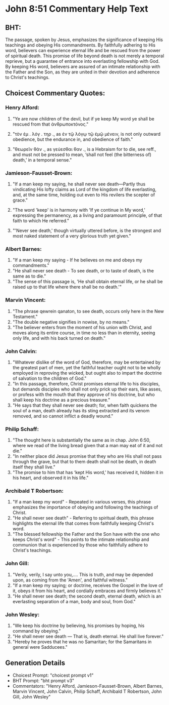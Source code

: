 # John 8:51 Commentary Help Text

## BHT:
The passage, spoken by Jesus, emphasizes the significance of keeping His teachings and obeying His commandments. By faithfully adhering to His word, believers can experience eternal life and be rescued from the power of spiritual death. This promise of life beyond death is not merely a temporal reprieve, but a guarantee of entrance into everlasting fellowship with God. By keeping His word, believers are assured of an intimate relationship with the Father and the Son, as they are united in their devotion and adherence to Christ's teachings.

## Choicest Commentary Quotes:
### Henry Alford:
1. "Ye are now children of the devil, but if ye keep My word ye shall be rescued from that ἀνθρωποκτόνος." 

2. "τὸν ἐμ . λόγ . τηρ ., as ἐν τῷ λόγῳ τῷ ἐμῷ μένειν, is not only outward obedience, but the endurance in, and obedience of faith." 

3. "θεωρεῖν θάν ., as γεύεσθαι θαν ., is a Hebraism for to die, see reff., and must not be pressed to mean, ‘shall not feel (the bitterness of) death,’ in a temporal sense."

### Jamieson-Fausset-Brown:
1. "If a man keep my saying, he shall never see death—Partly thus vindicating His lofty claims as Lord of the kingdom of life everlasting, and, at the same time, holding out even to His revilers the scepter of grace."

2. "The word 'keep' is in harmony with 'If ye continue in My word,' expressing the permanency, as a living and paramount principle, of that faith to which He referred."

3. "'Never see death,' though virtually uttered before, is the strongest and most naked statement of a very glorious truth yet given."

### Albert Barnes:
1. "If a man keep my saying - If he believes on me and obeys my commandments."
2. "He shall never see death - To see death, or to taste of death, is the same as to die."
3. "The sense of this passage is, 'He shall obtain eternal life, or he shall be raised up to that life where there shall be no death.'"

### Marvin Vincent:
1. "The phrase qewrein qanaton, to see death, occurs only here in the New Testament." 
2. "The double negative signifies in nowise, by no means." 
3. "The believer enters from the moment of his union with Christ, and moves along its entire course, in time no less than in eternity, seeing only life, and with his back turned on death."

### John Calvin:
1. "Whatever dislike of the word of God, therefore, may be entertained by the greatest part of men, yet the faithful teacher ought not to be wholly employed in reproving the wicked, but ought also to impart the doctrine of salvation to the children of God."
2. "In this passage, therefore, Christ promises eternal life to his disciples, but demands disciples who shall not only prick up their ears, like asses, or profess with the mouth that they approve of his doctrine, but who shall keep his doctrine as a precious treasure."
3. "He says that they shall never see death; for, when faith quickens the soul of a man, death already has its sting extracted and its venom removed, and so cannot inflict a deadly wound."

### Philip Schaff:
1. "The thought here is substantially the same as in chap. John 6:50, where we read of the living bread given that a man may eat of it and not die." 
2. "In neither place did Jesus promise that they who are His shall not pass through the grave, but that to them death shall not be death, in death itself they shall live." 
3. "The promise to him that has ‘kept His word,’ has received it, hidden it in his heart, and observed it in his life."

### Archibald T Robertson:
1. "If a man keep my word" - Repeated in various verses, this phrase emphasizes the importance of obeying and following the teachings of Christ.
2. "He shall never see death" - Referring to spiritual death, this phrase highlights the eternal life that comes from faithfully keeping Christ's word.
3. "The blessed fellowship the Father and the Son have with the one who keeps Christ's word" - This points to the intimate relationship and communion that is experienced by those who faithfully adhere to Christ's teachings.

### John Gill:
1. "Verily, verily, I say unto you,.... This is truth, and may be depended upon, as coming from the 'Amen', and faithful witness." 
2. "If a man keep my saying; or doctrine, receives the Gospel in the love of it, obeys it from his heart, and cordially embraces and firmly believes it." 
3. "He shall never see death; the second death, eternal death, which is an everlasting separation of a man, body and soul, from God."

### John Wesley:
1. "We keep his doctrine by believing, his promises by hoping, his command by obeying."
2. "He shall never see death — That is, death eternal. He shall live forever."
3. "Hereby he proves that he was no Samaritan; for the Samaritans in general were Sadducees."


## Generation Details
- Choicest Prompt: "choicest prompt v1"
- BHT Prompt: "bht prompt v3"
- Commentators: "Henry Alford, Jamieson-Fausset-Brown, Albert Barnes, Marvin Vincent, John Calvin, Philip Schaff, Archibald T Robertson, John Gill, John Wesley"
